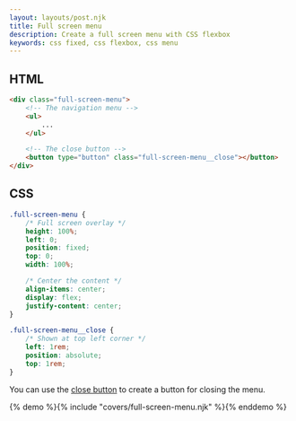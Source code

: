 ```yaml
---
layout: layouts/post.njk
title: Full screen menu
description: Create a full screen menu with CSS flexbox
keywords: css fixed, css flexbox, css menu
---
```


## HTML

```html
<div class="full-screen-menu">
    <!-- The navigation menu -->
    <ul>
        ...
    </ul>

    <!-- The close button -->
    <button type="button" class="full-screen-menu__close"></button>
</div>
```

## CSS

```css
.full-screen-menu {
    /* Full screen overlay */
    height: 100%;
    left: 0;
    position: fixed;
    top: 0;
    width: 100%;

    /* Center the content */
    align-items: center;
    display: flex;
    justify-content: center;
}

.full-screen-menu__close {
    /* Shown at top left corner */
    left: 1rem;
    position: absolute;    
    top: 1rem;
}
```

You can use the [close button](/close-button/) to create a button for closing the menu.

{% demo %}{% include "covers/full-screen-menu.njk" %}{% enddemo %}
